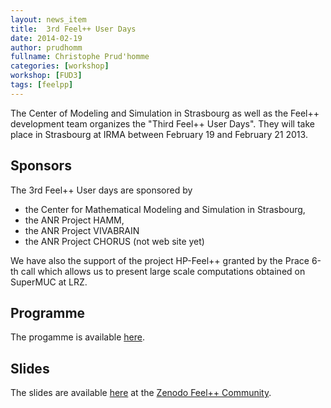 ```yaml
---
layout: news_item
title:  3rd Feel++ User Days
date: 2014-02-19
author: prudhomm
fullname: Christophe Prud'homme
categories: [workshop]
workshop: [FUD3]
tags: [feelpp]
---
```



The Center of Modeling and Simulation in Strasbourg as well as the
Feel++ development team organizes the "Third Feel++ User Days". They
will take place in Strasbourg at IRMA between February 19 and February
21 2013.

## Sponsors

The 3rd Feel++ User days are sponsored by
 - the Center for Mathematical Modeling and Simulation in Strasbourg,
 - the ANR Project HAMM,
 - the ANR Project VIVABRAIN
 - the ANR Project CHORUS (not web site yet)

We have also the support of the project HP-Feel++ granted by the Prace
6-th call which allows us to present large scale computations obtained
on SuperMUC at LRZ.

## Programme

The progamme is available [here](https://docs.google.com/spreadsheet/pub?key=0Ap5j55tvVQoodHl5NzBVY2pOUExwcW9ONFhwbWRUSVE&single=true&gid=0&output=html).

## Slides

The slides are available [here](https://zenodo.org/record/11719) at the [Zenodo Feel++ Community](https://zenodo.org/collection/user-feelpp).
